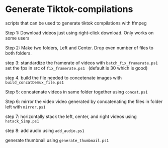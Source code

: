 # Generate Tiktok-compilations
scripts that can be used to generate tiktok compilations with ffmpeg


Step 1: Download videos just using right-click download. Only works on some users

Step 2: Make two folders, Left and Center. Drop even number of files to both folders.

step 3: standardize the framerate of videos with `batch_fix_framerate.ps1` set the fps in src of  `fix_framerate.ps1 ` (default is 30 which is good)

step 4. build the file needed to concetenate images with `build_concatDemux_file.ps1` 

Step 5: concatenate videos in same folder together using `concat.ps1`

Step 6: mirror the video video generated by concatenating the files in folder left with `mirror.ps1`

step 7: horizontally stack the left, center, and right videos using `hstack_Simp.ps1`

step 8: add audio using `add_audio.ps1`

generate thumbnail using `generate_thumbnail.ps1`

